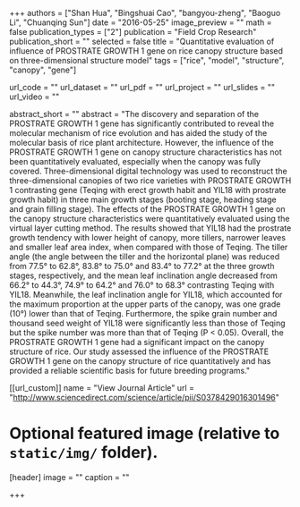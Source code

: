 +++
authors = ["Shan Hua", "Bingshuai Cao", "bangyou-zheng", "Baoguo Li", "Chuanqing Sun"]
date = "2016-05-25"
image_preview = ""
math = false
publication_types = ["2"]
publication = "Field Crop Research"
publication_short = ""
selected = false
title = "Quantitative evaluation of influence of PROSTRATE GROWTH 1 gene on rice canopy structure based on three-dimensional structure model"
tags = ["rice", "model", "structure", "canopy", "gene"]

url_code = ""
url_dataset = ""
url_pdf = ""
url_project = ""
url_slides = ""
url_video = ""

abstract_short = ""
abstract = "The discovery and separation of the PROSTRATE GROWTH 1 gene has significantly contributed to reveal the molecular mechanism of rice evolution and has aided the study of the molecular basis of rice plant architecture. However, the influence of the PROSTRATE GROWTH 1 gene on canopy structure characteristics has not been quantitatively evaluated, especially when the canopy was fully covered. Three-dimensional digital technology was used to reconstruct the three-dimensional canopies of two rice varieties with PROSTRATE GROWTH 1 contrasting gene (Teqing with erect growth habit and YIL18 with prostrate growth habit) in three main growth stages (booting stage, heading stage and grain filling stage). The effects of the PROSTRATE GROWTH 1 gene on the canopy structure characteristics were quantitatively evaluated using the virtual layer cutting method. The results showed that YIL18 had the prostrate growth tendency with lower height of canopy, more tillers, narrower leaves and smaller leaf area index, when compared with those of Teqing. The tiller angle (the angle between the tiller and the horizontal plane) was reduced from 77.5° to 62.8°, 83.8° to 75.0° and 83.4° to 77.2° at the three growth stages, respectively, and the mean leaf inclination angle decreased from 66.2° to 44.3°, 74.9° to 64.2° and 76.0° to 68.3° contrasting Teqing with YIL18. Meanwhile, the leaf inclination angle for YIL18, which accounted for the maximum proportion at the upper parts of the canopy, was one grade (10°) lower than that of Teqing. Furthermore, the spike grain number and thousand seed weight of YIL18 were significantly less than those of Teqing but the spike number was more than that of Teqing (P < 0.05). Overall, the PROSTRATE GROWTH 1 gene had a significant impact on the canopy structure of rice. Our study assessed the influence of the PROSTRATE GROWTH 1 gene on the canopy structure of rice quantitatively and has provided a reliable scientific basis for future breeding programs."



[[url_custom]]
name = "View Journal Article"
url = "http://www.sciencedirect.com/science/article/pii/S0378429016301496"

# Optional featured image (relative to `static/img/` folder).
[header]
image = ""
caption = ""

+++
